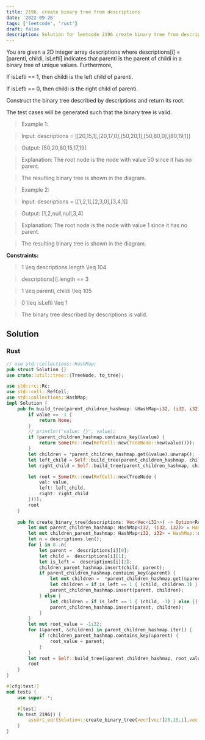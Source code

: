 ```yaml
---
title: 2196. create binary tree from descriptions
date: '2022-09-26'
tags: ['leetcode', 'rust']
draft: false
description: Solution for leetcode 2196 create binary tree from descriptions
---
```



You are given a 2D integer array descriptions where descriptions[i] <TeX>=</TeX> [parenti, childi, isLefti] indicates that parenti is the parent of childi in a binary tree of unique values. Furthermore,



If isLefti <TeX>=</TeX><TeX>=</TeX> 1, then childi is the left child of parenti.

If isLefti <TeX>=</TeX><TeX>=</TeX> 0, then childi is the right child of parenti.

Construct the binary tree described by descriptions and return its root.



The test cases will be generated such that the binary tree is valid.



 



 > Example 1:





 > Input: descriptions <TeX>=</TeX> [[20,15,1],[20,17,0],[50,20,1],[50,80,0],[80,19,1]]

 > Output: [50,20,80,15,17,19]

 > Explanation: The root node is the node with value 50 since it has no parent.

 > The resulting binary tree is shown in the diagram.

 > Example 2:





 > Input: descriptions <TeX>=</TeX> [[1,2,1],[2,3,0],[3,4,1]]

 > Output: [1,2,null,null,3,4]

 > Explanation: The root node is the node with value 1 since it has no parent.

 > The resulting binary tree is shown in the diagram.

 



**Constraints:**



 > 1 <TeX>\leq</TeX> descriptions.length <TeX>\leq</TeX> 104

 > descriptions[i].length <TeX>=</TeX><TeX>=</TeX> 3

 > 1 <TeX>\leq</TeX> parenti, childi <TeX>\leq</TeX> 105

 > 0 <TeX>\leq</TeX> isLefti <TeX>\leq</TeX> 1

 > The binary tree described by descriptions is valid.


## Solution
### Rust
```rust
// use std::collections::HashMap;
pub struct Solution {}
use crate::util::tree::{TreeNode, to_tree};

use std::rc::Rc;
use std::cell::RefCell;
use std::collections::HashMap;
impl Solution {
    pub fn build_tree(parent_children_hashmap: &HashMap<i32, (i32, i32)>, value: i32) -> Option<Rc<RefCell<TreeNode>>> {
        if value == -1 {
            return None;
        }
        // println!("value: {}", value);
        if !parent_children_hashmap.contains_key(&value) {
            return Some(Rc::new(RefCell::new(TreeNode::new(value))));
        }
        let children = *parent_children_hashmap.get(&value).unwrap();
        let left_child = Self::build_tree(parent_children_hashmap, children.0);
        let right_child = Self::build_tree(parent_children_hashmap, children.1);

        let root = Some(Rc::new(RefCell::new(TreeNode {
            val: value,
            left: left_child,
            right: right_child
        })));
        root
    }
    
    pub fn create_binary_tree(descriptions: Vec<Vec<i32>>) -> Option<Rc<RefCell<TreeNode>>> {
        let mut parent_children_hashmap: HashMap<i32, (i32, i32)> = HashMap::new();
        let mut children_parent_hashmap: HashMap<i32, i32> = HashMap::new();
        let n = descriptions.len();
        for i in 0..n{
            let parent =  descriptions[i][0];
            let child =  descriptions[i][1];
            let is_left =  descriptions[i][2];
            children_parent_hashmap.insert(child, parent);
            if parent_children_hashmap.contains_key(&parent) {
                let mut children =  *parent_children_hashmap.get(&parent).unwrap();
                let children = if is_left == 1 { (child, children.1) } else {(children.0, child)};
                parent_children_hashmap.insert(parent, children);                
            } else {
                let children = if is_left == 1 { (child, -1) } else {(-1, child)};
                parent_children_hashmap.insert(parent, children);
            }
        }
        let mut root_value = -1i32;
        for (&parent, &children) in parent_children_hashmap.iter() {
            if !children_parent_hashmap.contains_key(&parent) {
                root_value = parent;
            }
        }
        let root = Self::build_tree(&parent_children_hashmap, root_value);
        root
    }
}

#[cfg(test)]
mod tests {
    use super::*;

    #[test]
    fn test_2196() {
        assert_eq!(Solution::create_binary_tree(vec![vec![20,15,1],vec![20,17,0],vec![50,20,1],vec![50,80,0],vec![80,19,1]]), tree![50,20,80,15,17,19]);
    }
}


```
